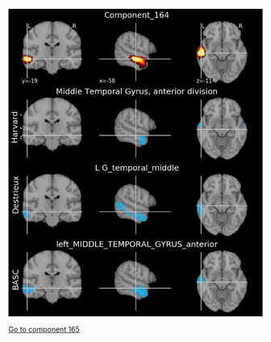 ![164](preliminary/164.jpg "Component 164")

[Go to component 165](https://parietal-inria.github.io/MODL_atlas/256/165 "Component 165")
